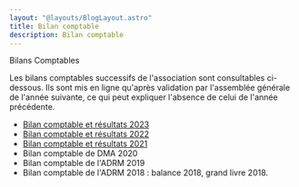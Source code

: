 ```yaml
---
layout: "@layouts/BlogLayout.astro"
title: Bilan comptable
description: Bilan comptable
---
```


Bilans Comptables
    
Les bilans comptables successifs de l'association sont consultables
ci-dessous. Ils sont mis en ligne qu'après validation par l'assemblée
générale de l'année suivante, ce qui peut expliquer l'absence de celui de
l'année précédente.

- [Bilan comptable et résultats 2023](/Bilan_et_resultat_association_DMA_2023.pdf)
- [Bilan comptable et résultats 2022](/bilan_et_resultat_association_DMA_2022.pdf)
- [Bilan comptable et résultats 2021](/BILAN+COMPTE_DE_RESULTAT_2021_DMA.pdf)
- Bilan comptable de DMA 2020
- Bilan comptable de l'ADRM 2019
- Bilan comptable de l'ADRM 2018 : balance 2018, grand livre 2018.
